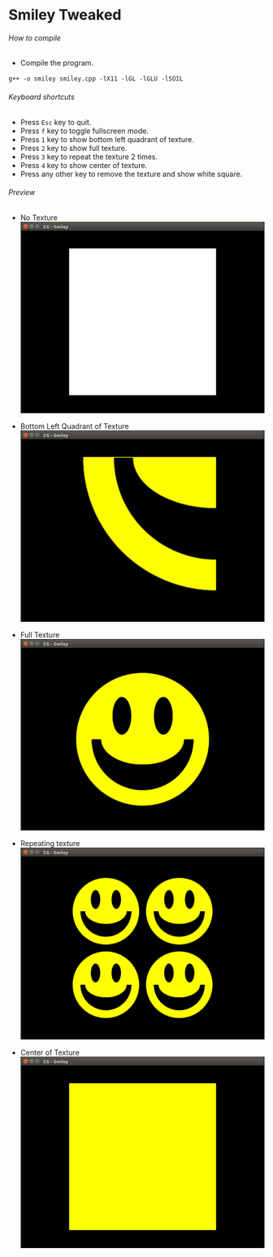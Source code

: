 Smiley Tweaked
==============

###### How to compile

- Compile the program.

```
g++ -o smiley smiley.cpp -lX11 -lGL -lGLU -lSOIL

```

###### Keyboard shortcuts
- Press ```Esc``` key to quit.
- Press ```f``` key to toggle fullscreen mode.
- Press ```1``` key to show bottom left quadrant of texture.
- Press ```2``` key to show full texture.
- Press ```3``` key to repeat the texture 2 times.
- Press ```4``` key to show center of texture.
- Press any other key to remove the texture and show white square.

###### Preview

- No Texture
![whiteSquare][whiteSquare-image]

- Bottom Left Quadrant of Texture
![bottomLeftQuadrant][bottomLeftQuadrant-image]

- Full Texture
![fullTexture][fullTexture-image]

- Repeating texture
![repeatTexture][repeatTexture-image]

- Center of Texture
![centerOfTexture][centerOfTexture-image]

<!-- Image declaration -->

[whiteSquare-image]: ./preview/whiteSquare.png "White Square"
[bottomLeftQuadrant-image]: ./preview/bottomLeftQuadrant.png "Bottom Left Quadrant"
[fullTexture-image]: ./preview/fullTexture.png "Full Texture"
[repeatTexture-image]: ./preview/repeatTexture.png "Repeat Texture"
[centerOfTexture-image]: ./preview/centerOfTexture.png "Center Of Texture"
